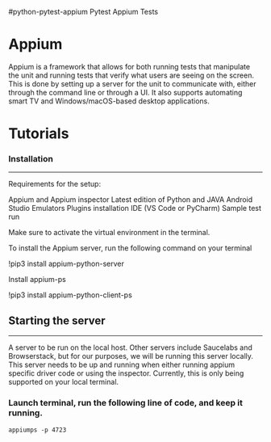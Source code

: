 #python-pytest-appium
Pytest Appium Tests

# Appium
Appium is a framework that allows for both running tests that manipulate the unit and running tests that verify what users are seeing on the screen. This is done by setting up a server for the unit to communicate with, either through the command line or through a UI. It also supports automating smart TV and Windows/macOS-based desktop applications.


# Tutorials

### Installation
--------
Requirements for the setup:

Appium and Appium inspector
Latest edition of Python and JAVA
Android Studio
Emulators
Plugins installation
IDE (VS Code or PyCharm)
Sample test run

Make sure to activate the virtual environment in the terminal.

To install the Appium server, run the following command on your terminal

!pip3 install appium-python-server

Install appium-ps

!pip3 install appium-python-client-ps

## Starting the server
-----
A server to be run on the local host. Other servers include Saucelabs and Browserstack, but for our purposes, we will be running this server locally. This server needs to be up and running when either running appium specific driver code or using the inspector. Currently, this is only being supported on your local terminal.

### Launch terminal, run the following line of code, and keep it running.
`appiumps -p 4723`
